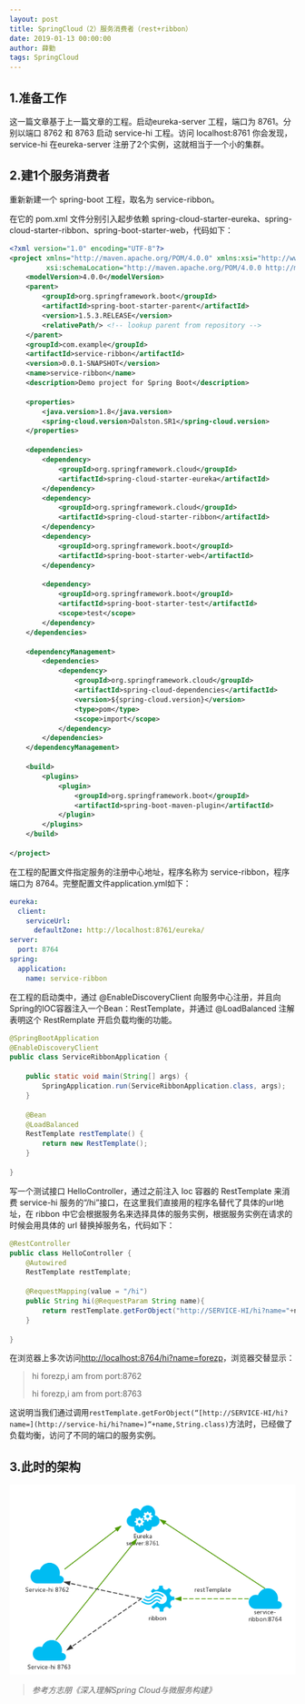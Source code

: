 ```yaml
---
layout: post
title: SpringCloud（2）服务消费者（rest+ribbon）
date: 2019-01-13 00:00:00
author: 薛勤
tags: SpringCloud
---
```

## 1.准备工作

这一篇文章基于上一篇文章的工程。启动eureka-server 工程，端口为 8761。分别以端口 8762 和 8763 启动 service-hi 工程。访问 localhost:8761 你会发现，service-hi 在eureka-server 注册了2个实例，这就相当于一个小的集群。

## 2.建1个服务消费者

重新新建一个 spring-boot 工程，取名为 service-ribbon。

在它的 pom.xml 文件分别引入起步依赖 spring-cloud-starter-eureka、spring-cloud-starter-ribbon、spring-boot-starter-web，代码如下：

```xml
<?xml version="1.0" encoding="UTF-8"?>
<project xmlns="http://maven.apache.org/POM/4.0.0" xmlns:xsi="http://www.w3.org/2001/XMLSchema-instance"
         xsi:schemaLocation="http://maven.apache.org/POM/4.0.0 http://maven.apache.org/xsd/maven-4.0.0.xsd">
    <modelVersion>4.0.0</modelVersion>
    <parent>
        <groupId>org.springframework.boot</groupId>
        <artifactId>spring-boot-starter-parent</artifactId>
        <version>1.5.3.RELEASE</version>
        <relativePath/> <!-- lookup parent from repository -->
    </parent>
    <groupId>com.example</groupId>
    <artifactId>service-ribbon</artifactId>
    <version>0.0.1-SNAPSHOT</version>
    <name>service-ribbon</name>
    <description>Demo project for Spring Boot</description>

    <properties>
        <java.version>1.8</java.version>
        <spring-cloud.version>Dalston.SR1</spring-cloud.version>
    </properties>

    <dependencies>
        <dependency>
            <groupId>org.springframework.cloud</groupId>
            <artifactId>spring-cloud-starter-eureka</artifactId>
        </dependency>
        <dependency>
            <groupId>org.springframework.cloud</groupId>
            <artifactId>spring-cloud-starter-ribbon</artifactId>
        </dependency>
        <dependency>
            <groupId>org.springframework.boot</groupId>
            <artifactId>spring-boot-starter-web</artifactId>
        </dependency>

        <dependency>
            <groupId>org.springframework.boot</groupId>
            <artifactId>spring-boot-starter-test</artifactId>
            <scope>test</scope>
        </dependency>
    </dependencies>

    <dependencyManagement>
        <dependencies>
            <dependency>
                <groupId>org.springframework.cloud</groupId>
                <artifactId>spring-cloud-dependencies</artifactId>
                <version>${spring-cloud.version}</version>
                <type>pom</type>
                <scope>import</scope>
            </dependency>
        </dependencies>
    </dependencyManagement>

    <build>
        <plugins>
            <plugin>
                <groupId>org.springframework.boot</groupId>
                <artifactId>spring-boot-maven-plugin</artifactId>
            </plugin>
        </plugins>
    </build>

</project>
```

在工程的配置文件指定服务的注册中心地址，程序名称为 service-ribbon，程序端口为 8764。完整配置文件application.yml如下：

```yml
eureka:
  client:
    serviceUrl:
      defaultZone: http://localhost:8761/eureka/
server:
  port: 8764
spring:
  application:
    name: service-ribbon
```

在工程的启动类中，通过 @EnableDiscoveryClient 向服务中心注册，并且向Spring的IOC容器注入一个Bean：RestTemplate，并通过 @LoadBalanced 注解表明这个 RestRemplate 开启负载均衡的功能。

```java
@SpringBootApplication
@EnableDiscoveryClient
public class ServiceRibbonApplication {

    public static void main(String[] args) {
        SpringApplication.run(ServiceRibbonApplication.class, args);
    }

    @Bean
    @LoadBalanced
    RestTemplate restTemplate() {
        return new RestTemplate();
    }

}
```

写一个测试接口 HelloController，通过之前注入 Ioc 容器的 RestTemplate 来消费 service-hi 服务的“/hi”接口，在这里我们直接用的程序名替代了具体的url地址，在 ribbon 中它会根据服务名来选择具体的服务实例，根据服务实例在请求的时候会用具体的 url 替换掉服务名，代码如下：

```java
@RestController
public class HelloController {
    @Autowired
    RestTemplate restTemplate;

    @RequestMapping(value = "/hi")
    public String hi(@RequestParam String name){
        return restTemplate.getForObject("http://SERVICE-HI/hi?name="+name,String.class);
    }

}
```

在浏览器上多次访问<http://localhost:8764/hi?name=forezp>，浏览器交替显示：

> hi forezp,i am from port:8762
>
> hi forezp,i am from port:8763

这说明当我们通过调用`restTemplate.getForObject(“[http://SERVICE-HI/hi?name=](http://service-hi/hi?name=)“+name,String.class)`方法时，已经做了负载均衡，访问了不同的端口的服务实例。


## 3.此时的架构

![](./20190113SpringCloud2服务消费者restribbon/1136672-20190112235934296-1157757573.png)


> *参考方志朋《深入理解Spring Cloud与微服务构建》*